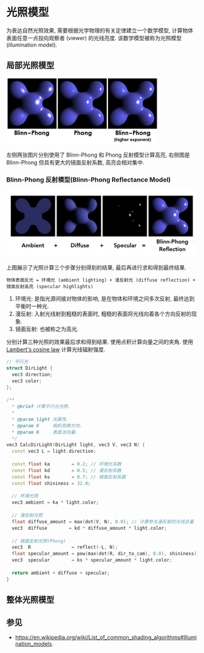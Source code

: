 # 光照模型

为表达自然光照效果, 需要根据光学物理的有关定律建立一个数学模型, 计算物体表面任意一点投向观察者 (viewer) 的光线亮度. 该数学模型被称为光照模型 (illumination model).

## 局部光照模型

![Blinn-Phong and Phong](assets/blinn_phong_and_phong.webp)  

左侧两张图片分别使用了 Blinn-Phong 和 Phong 反射模型计算高亮, 右侧图是 Blinn-Phong 但具有更大的镜面反射系数, 高亮会相对集中.

### Blinn-Phong 反射模型(Blinn-Phong Reflectance Model)

![Blinn-Phong](assets/blinn_phong.webp)  

上图展示了光照计算三个步骤分别得到的结果, 最后再进行求和得到最终结果.  

```
物体表面反光 = 环境光 (ambient lighting) + 漫反射光 (diffuse reflection) + 镜面反射高亮 (specular highlights)
```

1. 环境光: 是指光源间接对物体的影响, 是在物体和环境之间多次反射, 最终达到平衡时一种光.
2. 漫反射: 入射光线射到粗糙的表面时, 粗糙的表面将光线向着各个方向反射的现象.
3. 镜面反射: 也被称之为高光.

分别计算三种光照的效果最后求和得到结果. 使用点积计算向量之间的夹角. 使用 [Lambert's cosine law](https://en.wikipedia.org/wiki/Lambert%27s_cosine_law) 计算光线辐射强度.  

```c++
// 平行光
struct DirLight {
  vec3 direction;
  vec3 color;
};

/**
  * @brief 计算平行光光照.
  *
  * @param light 光属性.
  * @param V     相机观察方向.
  * @param N     表面法向量.
  */
vec3 CalcDirLight(DirLight light, vec3 V, vec3 N) {
  const vec3 L = light.direction;

  const float ka        = 0.2; // 环境光系数
  const float kd        = 0.5; // 漫反射系数
  const float ks        = 0.7; // 镜面反射系数
  const float shininess = 32.0;

  // 环境光照
  vec3 ambient = ka * light.color;

  // 漫反射光照
  float diffuse_amount = max(dot(V, N), 0.0); // 计算参与漫反射的光线总量
  vec3  diffuse        = kd * diffuse_amount * light.color;

  // 镜面反射光照(Phong)
  vec3  R               = reflect(-L, N);                               // 计算反射光线方向
  float specular_amount = pow(max(dot(R, dir_to_cam), 0.0), shininess); // 计算参与镜面反射的光线总量
  vec3  specular        = ks * specular_amount * light.color;

  return ambient + diffuse + specular;
}
```

## 整体光照模型

## 参见

- <https://en.wikipedia.org/wiki/List_of_common_shading_algorithms#Illumination_models>.

